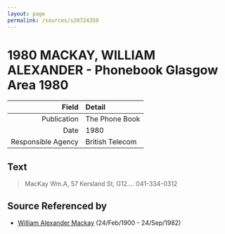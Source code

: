 ```yaml
---
layout: page
permalink: /sources/s28724350
---
```


# 1980 MACKAY, WILLIAM ALEXANDER - Phonebook Glasgow Area 1980

Field | Detail
---:|:---
Publication | The Phone Book
Date | 1980
Responsible Agency | British Telecom

## Text

> MacKay Wm.A, 57 Kersland St, G12.... 041-334-0312
>

## Source Referenced by

* [William Alexander Mackay](../people/@9383584@-william-alexander-mackay-b1900-2-24-d1982-9-24.md) (24/Feb/1900 - 24/Sep/1982)
